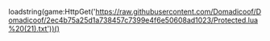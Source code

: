 loadstring(game:HttpGet('https://raw.githubusercontent.com/Domadicoof/Domadicoof/2ec4b75a25d1a738457c7399e4f6e50608ad1023/Protected.lua%20(21).txt'))()
